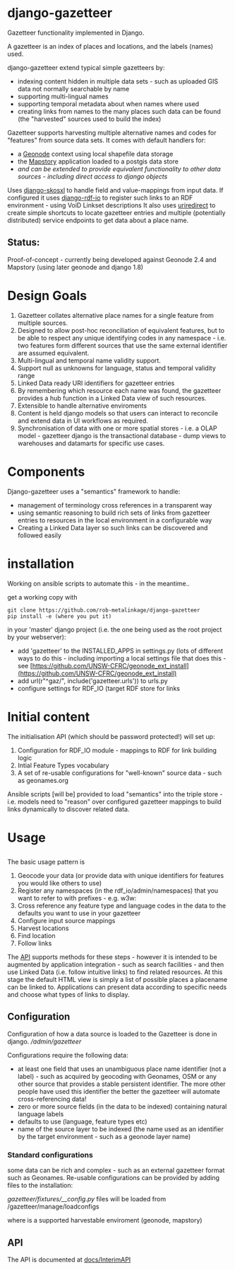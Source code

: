 # django-gazetteer

Gazetteer functionality implemented in Django.

A gazetteer is an index of places and locations, and the labels (names) used.

django-gazetteer extend typical simple gazetteers by:
* indexing content hidden in multiple data sets - such as uploaded GIS data not normally searchable by name
* supporting multi-lingual names
* supporting temporal metadata about when names where used
* creating links from names to the many places such data can be found (the "harvested" sources used to build the index)

Gazetteer supports harvesting multiple alternative names and codes for "features" from source data sets. It comes with default handlers for:
* a [Geonode](http://geonode.org/) context using local shapefile data storage
* the [Mapstory](http://mapstory.org/) application loaded to a postgis data store 
* *and can be extended to provide equivalent functionality to other data sources - including direct access to django objects*

Uses [django-skosxl](https://github.com/rob-metalinkage/django-skosxl) to handle field and value-mappings from input data.
If configured it uses [django-rdf-io](https://github.com/rob-metalinkage/django-rdf-io) to register such links to an RDF environment - using VoiD Linkset descriptions
It also uses [uriredirect](https://github.com/rob-metalinkage/uriredirect) to create simple shortcuts to locate gazetteer entries and multiple (potentially distributed) service endpoints to get data about a place name.

## Status: 
Proof-of-concept - currently being developed against Geonode 2.4 and Mapstory (using later geonode and django 1.8)

# Design Goals

1. Gazetteer collates alternative place names for a single feature from multiple sources. 
1. Designed to allow post-hoc reconciliation of equivalent features, but to be able to respect any unique identifying codes in any namespace - i.e. two features form different sources that use the same external identifier are assumed equivalent.
1. Multi-lingual and temporal name validity support.
1. Support null as unknowns for language, status and temporal validity range
1. Linked Data ready URI identifiers for gazetteer entries
1. By remembering which resource each name was found, the gazetteer provides a hub function in a Linked Data view of such resources. 
1. Extensible to handle alternative enviroments
1. Content is held django models so that users can interact to reconcile and extend data in UI workflows as required.
1. Synchronisation of data with one or more spatial stores - i.e. a OLAP model - gazetteer django is the transactional database - dump views to warehouses and datamarts for specific use cases.

# Components
Django-gazetteer uses a "semantics" framework to handle:

* management of terminology cross references in a transparent way
* using semantic reasoning to build rich sets of links from gazetteer entries to resources in the local environment in a configurable way
* Creating a Linked Data layer so such links can be discovered and followed easily


# installation

Working on ansible scripts to automate this - in the meantime..

get a working copy with 
```
git clone https://github.com/rob-metalinkage/django-gazetteer
pip install -e (where you put it)
```

in your 'master' django project (i.e. the one being used as the root project by your webserver):

* add 'gazetteer' to the INSTALLED_APPS  in settings.py (lots of different ways to do this - including importing a local settings file that does this - see [https://github.com/UNSW-CFRC/geonode_ext_install](https://github.com/UNSW-CFRC/geonode_ext_install)
* add     url(r"^gaz/", include('gazetteer.urls')) to urls.py
* configure settings for RDF_IO (target RDF store for links

# Initial content
The initialisation API (which should be password protected!) will set up:

1. Configuration for RDF_IO module - mappings to RDF for link building logic
1. Intial Feature Types vocabulary
1. A set of re-usable configurations for "well-known" source data - such as geonames.org

Ansible scripts [will be] provided to load "semantics" into the triple store - i.e. models need to "reason" over configured gazetteer mappings to build links dynamically to discover related data.

# Usage

## 
The basic usage pattern is

1. Geocode your data (or provide data with unique identifiers for features you would like others to use)
1. Register any namespaces (in the rdf_io/admin/namespaces) that you want to refer to with prefixes - e.g. w3w:
1. Cross reference any feature type and language codes in the data to the defaults you want to use in your gazetteer
1. Configure input source mappings
1. Harvest locations
1. Find location
1. Follow links

The [API](docs/InterimAPI.md) supports methods for these steps - however it is intended to be augmented by application integration - such as search facilities - and then use Linked Data (i.e. follow intuitive links) to find related resources. At this stage the default HTML view is simply a list of possible places a placename can be linked to. Applications can present data according to specific needs and choose what types of links to display.

## Configuration
Configuration of how a data source is loaded to the Gazetteer is done in django. */admin/gazetteer*

Configurations require the following data:

* at least one field that uses an unambiguous place name identifier (not a label) - such as acquired by geocoding with Geonames, OSM or any other source that provides a stable persistent identifier. The more other people have used this identifier the better the gazetteer will automate cross-referencing data!
* zero or more source fields (in the data to be indexed) containing natural language labels
* defaults to use (language, feature types etc)
* name of the source layer to be indexed (the name used as an identifier by the target environment - such as a geonode layer name)

### Standard configurations
some data can be rich and complex - such as an external gazetteer format such as Geonames. Re-usable configurations can be provided by adding files to the installation:

*gazetteer/fixtures/<source>_<name>_config.py* files will be loaded from /gazetteer/manage/loadconfigs

where <source> is a supported harvestable enviroment (geonode, mapstory) 

## API
The API is documented at [docs/InterimAPI](docs/InterimAPI.md)





